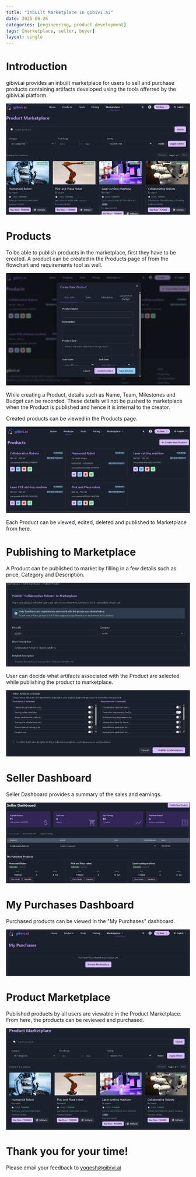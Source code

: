 ```yaml
---
title: "Inbuilt Marketplace in gibivi.ai"
date: 2025-06-26
categories: [engineering, product development]
tags: [marketplace, seller, buyer]
layout: single
---
```


# Introduction

gibivi.ai provides an inbuilt marketplace for users to sell and purchase products containing artifacts developed using the tools offerred by the gibivi.ai platform.

![alt text](/assets/images/2025-06-26-gibivi-marketplace/image1.png)

# Products

To be able to publish products in the marketplace, first they have to be created. A product can be created in the Products page of from the flowchart and requirements tool as well.

![alt text](/assets/images/2025-06-26-gibivi-marketplace/image2.png)

While creating a Product, details such as Name, Team, Milestones and Budget can be recorded. These details will not be pushed to marketplace when the Product is published and hence it is internal to the creator.

Created products can be viewed in the Products page.

![alt text](/assets/images/2025-06-26-gibivi-marketplace/image3.png)

Each Product can be viewed, edited, deleted and published to Marketplace from here.

# Publishing to Marketplace

A Product can be published to market by filling in a few details such as price, Category and Description.

![alt text](/assets/images/2025-06-26-gibivi-marketplace/image4.png)

User can decide what artifacts associated with the Product are selected while publishing the product to marketplace.

![alt text](/assets/images/2025-06-26-gibivi-marketplace/image5.png)

# Seller Dashboard

Seller Dashboard provides a summary of the sales and earnings.

![alt text](/assets/images/2025-06-26-gibivi-marketplace/image6.png)


# My Purchases Dashboard

Purchased products can be viewed in the "My Purchases" dashboard.

![alt text](/assets/images/2025-06-26-gibivi-marketplace/image7.png)

# Product Marketplace

Published products by all users are viewable in the Product Marketplace. From here, the products can be reviewed and purchased.

![alt text](/assets/images/2025-06-26-gibivi-marketplace/image8.png)



# Thank you for your time!

Please email your feedback to yogesh@gibivi.ai